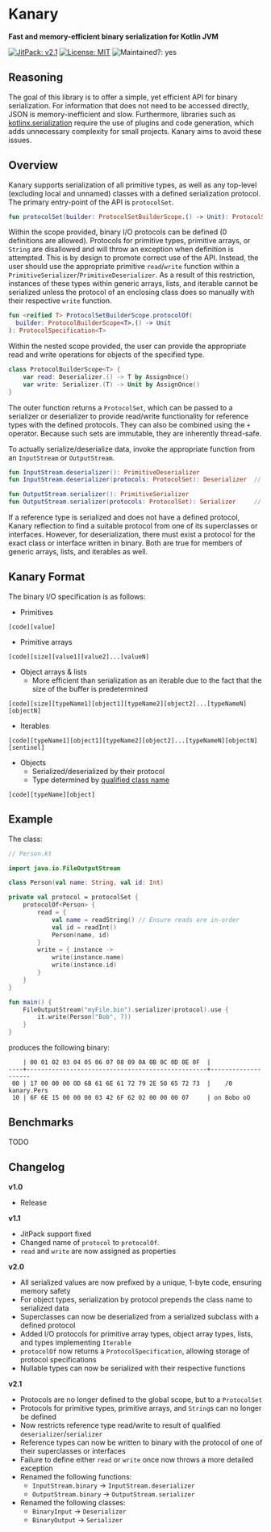 # Kanary
**Fast and memory-efficient binary serialization for Kotlin JVM**

[![JitPack: v2.1](https://jitpack.io/v/aeckar/kanary.svg)](https://jitpack.io/#aeckar/kanary) [![License: MIT](https://img.shields.io/badge/License-MIT-yellow.svg)](https://opensource.org/licenses/MIT) ![Maintained?: yes](https://img.shields.io/badge/Maintained%3F-yes-green.svg)

## Reasoning

The goal of this library is to offer a simple, yet efficient API for binary serialization.
For information that does not need to be accessed directly, JSON is memory-inefficient and slow.
Furthermore, libraries such as 
[kotlinx.serialization](https://github.com/Kotlin/kotlinx.serialization) require the use of plugins and
code generation, which adds unnecessary complexity for small projects. Kanary aims to avoid these issues.

## Overview

Kanary supports serialization of all primitive types, as well as any top-level (excluding local and unnamed) classes
with a defined serialization protocol.
The primary entry-point of the API is `protocolSet`.

```kotlin
fun protocolSet(builder: ProtocolSetBuilderScope.() -> Unit): ProtocolSet
```

Within the scope provided, binary I/O protocols can be defined (0 definitions are allowed).
Protocols for primitive types, primitive arrays, or `String` are disallowed
and will throw an exception when definition is attempted. This is by design to promote correct use of the API.
Instead, the user should use the appropriate primitive `read`/`write` function within a
`PrimitiveSerializer`/`PrimitiveDeserializer`. As a result of this restriction, instances of these types within
generic arrays, lists, and iterable cannot be serialized unless the protocol of an
enclosing class does so manually with their respective `write` function.

```kotlin
fun <reified T> ProtocolSetBuilderScope.protocolOf(
  builder: ProtocolBuilderScope<T>.() -> Unit
): ProtocolSpecification<T>
```

Within the nested scope provided, the user can provide the appropriate
read and write operations for objects of the specified type.

```kotlin
class ProtocolBuilderScope<T> {
    var read: Deserializer.() -> T by AssignOnce()
    var write: Serializer.(T) -> Unit by AssignOnce()
}
```

The outer function returns a `ProtocolSet`, which can be passed to a serializer or deserializer to provide
read/write functionality for reference types with the defined protocols. They can also be combined using
the `+` operator. Because such sets are immutable, they are inherently thread-safe.

To actually serialize/deserialize data, invoke the appropriate function from an `InputStream` or `OutputStream`.

```kotlin
fun InputStream.deserializer(): PrimitiveDeserializer
fun InputStream.deserializer(protocols: ProtocolSet): Deserializer  // Implements PrimitiveDeserializer

fun OutputStream.serializer(): PrimitiveSerializer
fun OutputStream.serializer(protocols: ProtocolSet): Serializer     // Implements PrimitiveSerializer
```

If a reference type is serialized and does not have a defined protocol,
Kanary reflection to find a suitable protocol from one of its superclasses or interfaces.
However, for deserialization, there must exist a protocol for the exact class or interface written in binary.
Both are true for members of generic arrays, lists, and iterables as well.

## Kanary Format

The binary I/O specification is as follows:

- Primitives
```
[code][value]
```

- Primitive arrays

```
[code][size][value1][value2]...[valueN]
```

- Object arrays & lists
  - More efficient than serialization as an iterable due to the fact that the size of the buffer is predetermined

```
[code][size][typeName1][object1][typeName2][object2]...[typeNameN][objectN]
```

- Iterables

```
[code][typeName1][object1][typeName2][object2]...[typeNameN][objectN][sentinel]
```

- Objects
  - Serialized/deserialized by their protocol
  - Type determined by [qualified class name](https://kotlinlang.org/api/latest/jvm/stdlib/kotlin.reflect/-k-class/qualified-name.html)

```
[code][typeName][object]
```

## Example

The class:

```kotlin
// Person.kt

import java.io.FileOutputStream

class Person(val name: String, val id: Int)

private val protocol = protocolSet {
    protocolOf<Person> {
        read = {
            val name = readString() // Ensure reads are in-order
            val id = readInt()
            Person(name, id)
        }
        write = { instance ->
            write(instance.name)
            write(instance.id)
        }
    }
}

fun main() {
    FileOutputStream("myFile.bin").serializer(protocol).use {
        it.write(Person("Bob", 7))
    }
}
```

produces the following binary:

```
    | 00 01 02 03 04 05 06 07 08 09 0A 0B 0C 0D 0E 0F  |
----+--------------------------------------------------+--------------------
 00 | 17 00 00 00 OD 6B 61 6E 61 72 79 2E 50 65 72 73  |    /0  kanary.Pers
 10 | 6F 6E 15 00 00 00 03 42 6F 62 02 00 00 00 07     | on Bobo oO

```

## Benchmarks

TODO

## Changelog

**v1.0**

- Release

**v1.1**

- JitPack support fixed
- Changed name of `protocol` to `protocolOf`.
- `read` and `write` are now assigned as properties

**v2.0**

- All serialized values are now prefixed by a unique, 1-byte code, ensuring memory safety
- For object types, serialization by protocol prepends the class name to serialized data
- Superclasses can now be deserialized from a serialized subclass with a defined protocol
- Added I/O protocols for primitive array types, object array types, lists, and types implementing `Iterable`
- `protocolOf` now returns a `ProtocolSpecification`, allowing storage of protocol specifications
- Nullable types can now be serialized with their respective functions

**v2.1**

- Protocols are no longer defined to the global scope, but to a `ProtocolSet`
- Protocols for primitive types, primitive arrays, and `String`s can no longer be defined
- Now restricts reference type read/write to result of qualified `deserializer`/`serializer`
- Reference types can now be written to binary with the protocol of one of their superclasses or interfaces
- Failure to define either `read` or `write` once now throws a more detailed exception
- Renamed the following functions:
  - `InputStream.binary` -> `InputStream.deserializer`
  - `OutputStream.binary` -> `OutputStream.serializer`
- Renamed the following classes:
  - `BinaryInput` -> `Deserializer`
  - `BinaryOutput` -> `Serializer`
